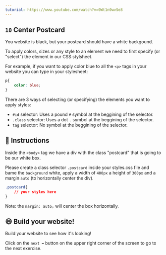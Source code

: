 ```yaml
---
tutorial: https://www.youtube.com/watch?v=0Wt1n0wvSe8
---
```


## `10` Center Postcard

You website is black, but your postcard should have a white backgound.

To apply colors, sizes or any style to an element we need to first specify (or "select") the element in our CSS stylsheet.

For example, if you want to apply color blue to all the `<p>` tags in your website you can type in your stylesheet:

```css
p{
    color: blue;
}
```

There are 3 ways of selecting (or specifying) the elements you want to apply styles: 
- `#id` selector: Uses a pound `#` symbol at the beggining of the selector.
- `.class` selector: Uses a dot `.`  symbol at the beggining of the selector.
- `tag` selector: No symbol at the beggining of the selector.

## 📝 Instructions

Inside the `<body>` tag we have a div with the class "postcard" that is going to be our white box.

Please create a class selector `.postcard` inside your styles.css file and bame the `background` white, apply a width of `400px` a height of `300px` and a margin `auto` (to horizontally center the div).

```css
.postcard{
    // your styles here
}
```

Note: the `margin: auto;` will center the box horizontally.

## 😄 Build your website!

Build your website to see how it's looking!

Click on the `next ➡` button on the upper right corner of the screen to go to the next exercise.